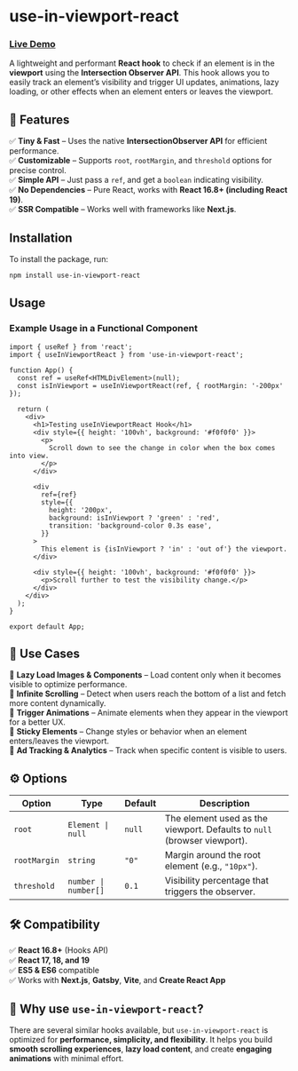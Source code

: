 # use-in-viewport-react

### **[Live Demo](https://stackblitz.com/edit/vitejs-vite-xwfgh6ze?file=src%2FApp.tsx)**

A lightweight and performant **React hook** to check if an element is in the **viewport** using the **Intersection Observer API**. This hook allows you to easily track an element’s visibility and trigger UI updates, animations, lazy loading, or other effects when an element enters or leaves the viewport.

## 🚀 Features

✅ **Tiny & Fast** – Uses the native **IntersectionObserver API** for efficient performance.  
✅ **Customizable** – Supports `root`, `rootMargin`, and `threshold` options for precise control.  
✅ **Simple API** – Just pass a `ref`, and get a `boolean` indicating visibility.  
✅ **No Dependencies** – Pure React, works with **React 16.8+ (including React 19)**.  
✅ **SSR Compatible** – Works well with frameworks like **Next.js**.

## Installation

To install the package, run:

```bash
npm install use-in-viewport-react
```

## Usage

### Example Usage in a Functional Component

```tsx
import { useRef } from 'react';
import { useInViewportReact } from 'use-in-viewport-react';

function App() {
  const ref = useRef<HTMLDivElement>(null);
  const isInViewport = useInViewportReact(ref, { rootMargin: '-200px' });

  return (
    <div>
      <h1>Testing useInViewportReact Hook</h1>
      <div style={{ height: '100vh', background: '#f0f0f0' }}>
        <p>
          Scroll down to see the change in color when the box comes into view.
        </p>
      </div>

      <div
        ref={ref}
        style={{
          height: '200px',
          background: isInViewport ? 'green' : 'red',
          transition: 'background-color 0.3s ease',
        }}
      >
        This element is {isInViewport ? 'in' : 'out of'} the viewport.
      </div>

      <div style={{ height: '100vh', background: '#f0f0f0' }}>
        <p>Scroll further to test the visibility change.</p>
      </div>
    </div>
  );
}

export default App;
```

## 📌 Use Cases

🔹 **Lazy Load Images & Components** – Load content only when it becomes visible to optimize performance.  
🔹 **Infinite Scrolling** – Detect when users reach the bottom of a list and fetch more content dynamically.  
🔹 **Trigger Animations** – Animate elements when they appear in the viewport for a better UX.  
🔹 **Sticky Elements** – Change styles or behavior when an element enters/leaves the viewport.  
🔹 **Ad Tracking & Analytics** – Track when specific content is visible to users.

## ⚙️ Options

| Option       | Type                 | Default | Description                                                              |
| ------------ | -------------------- | ------- | ------------------------------------------------------------------------ |
| `root`       | `Element \| null`    | `null`  | The element used as the viewport. Defaults to `null` (browser viewport). |
| `rootMargin` | `string`             | `"0"`   | Margin around the root element (e.g., `"10px"`).                         |
| `threshold`  | `number \| number[]` | `0.1`   | Visibility percentage that triggers the observer.                        |

## 🛠️ Compatibility

✅ **React 16.8+** (Hooks API)  
✅ **React 17, 18, and 19**  
✅ **ES5 & ES6** compatible  
✅ Works with **Next.js**, **Gatsby**, **Vite**, and **Create React App**

## 🌟 Why use `use-in-viewport-react`?

There are several similar hooks available, but `use-in-viewport-react` is optimized for **performance, simplicity, and flexibility**. It helps you build **smooth scrolling experiences**, **lazy load content**, and create **engaging animations** with minimal effort.
